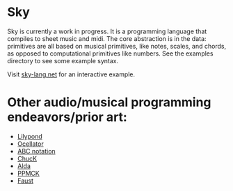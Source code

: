 # Sky

Sky is currently a work in progress. It is a programming language that compiles to sheet music and midi. The core abstraction is in the data: primitives are all based on musical primitives, like notes, scales, and chords, as opposed to computational primitives like numbers. See the examples directory to see some example syntax.


Visit [sky-lang.net](https://sky-lang.net) for an interactive example.


# Other audio/musical programming endeavors/prior art:
* [Lilypond](https://lilypond.org/)
* [Ocellator](http://kevinmahoney.co.uk/ocellator/)
* [ABC notation](http://abcnotation.com/)
* [ChucK](https://chuck.cs.princeton.edu/)
* [Alda](https://github.com/alda-lang/alda)
* [PPMCK](http://ppmck.wikidot.com/what-is-ppmck)
* [Faust](https://github.com/grame-cncm/faust) 
